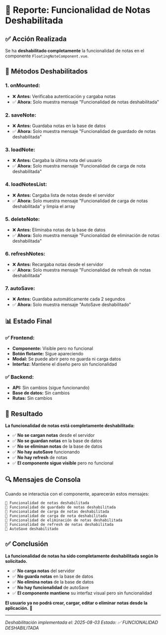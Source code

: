 # 🚫 Reporte: Funcionalidad de Notas Deshabilitada

## ✅ **Acción Realizada**

Se ha **deshabilitado completamente** la funcionalidad de notas en el componente `FloatingNoteComponent.vue`.

## 🔧 **Métodos Deshabilitados**

### **1. onMounted:**
- ❌ **Antes:** Verificaba autenticación y cargaba notas
- ✅ **Ahora:** Solo muestra mensaje "Funcionalidad de notas deshabilitada"

### **2. saveNote:**
- ❌ **Antes:** Guardaba notas en la base de datos
- ✅ **Ahora:** Solo muestra mensaje "Funcionalidad de guardado de notas deshabilitada"

### **3. loadNote:**
- ❌ **Antes:** Cargaba la última nota del usuario
- ✅ **Ahora:** Solo muestra mensaje "Funcionalidad de carga de nota deshabilitada"

### **4. loadNotesList:**
- ❌ **Antes:** Cargaba lista de notas desde el servidor
- ✅ **Ahora:** Solo muestra mensaje "Funcionalidad de carga de notas deshabilitada" y limpia el array

### **5. deleteNote:**
- ❌ **Antes:** Eliminaba notas de la base de datos
- ✅ **Ahora:** Solo muestra mensaje "Funcionalidad de eliminación de notas deshabilitada"

### **6. refreshNotes:**
- ❌ **Antes:** Recargaba notas desde el servidor
- ✅ **Ahora:** Solo muestra mensaje "Funcionalidad de refresh de notas deshabilitada"

### **7. autoSave:**
- ❌ **Antes:** Guardaba automáticamente cada 2 segundos
- ✅ **Ahora:** Solo muestra mensaje "AutoSave deshabilitado"

## 📊 **Estado Final**

### **✅ Frontend:**
- **Componente:** Visible pero no funcional
- **Botón flotante:** Sigue apareciendo
- **Modal:** Se puede abrir pero no guarda ni carga datos
- **Interfaz:** Mantiene el diseño pero sin funcionalidad

### **✅ Backend:**
- **API:** Sin cambios (sigue funcionando)
- **Base de datos:** Sin cambios
- **Rutas:** Sin cambios

## 🎯 **Resultado**

**La funcionalidad de notas está completamente deshabilitada:**

- ✅ **No se cargan notas** desde el servidor
- ✅ **No se guardan notas** en la base de datos
- ✅ **No se eliminan notas** de la base de datos
- ✅ **No hay autoSave** funcionando
- ✅ **No hay refresh** de notas
- ✅ **El componente sigue visible** pero no funcional

## 🔍 **Mensajes de Consola**

Cuando se interactúa con el componente, aparecerán estos mensajes:

```
📝 Funcionalidad de notas deshabilitada
📝 Funcionalidad de guardado de notas deshabilitada
📝 Funcionalidad de carga de notas deshabilitada
📝 Funcionalidad de carga de nota deshabilitada
📝 Funcionalidad de eliminación de notas deshabilitada
📝 Funcionalidad de refresh de notas deshabilitada
📝 AutoSave deshabilitado
```

## ✅ **Conclusión**

**La funcionalidad de notas ha sido completamente deshabilitada según lo solicitado.**

- ✅ **No carga notas** del servidor
- ✅ **No guarda notas** en la base de datos
- ✅ **No elimina notas** de la base de datos
- ✅ **No hay funcionalidad** de autoSave
- ✅ **El componente mantiene** su interfaz visual pero sin funcionalidad

**El usuario ya no podrá crear, cargar, editar o eliminar notas desde la aplicación.** 🚫

---
*Deshabilitación implementada el: 2025-08-03*
*Estado: ✅ FUNCIONALIDAD DESHABILITADA* 
